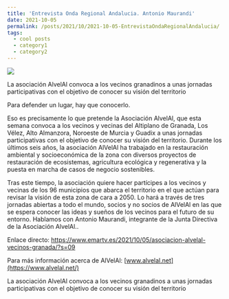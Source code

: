 ```yaml
---
title: 'Entrevista Onda Regional Andalucia. Antonio Maurandi'
date: 2021-10-05
permalink: /posts/2021/10/2021-10-05-EntrevistaOndaRegionalAndalucia/
tags:
  - cool posts
  - category1
  - category2
---
```


[![](https://amaurandi.github.io/files/iora3.png)](asociacion-alvelal-vecinos-granada-211005.mp3) <br> 

La asociación AlvelAl convoca a los vecinos granadinos a unas jornadas participativas con el objetivo de conocer su visión del territorio	 <br>

Para defender un lugar, hay que conocerlo. <br>

Eso es precisamente lo que pretende la Asociación AlvelAl, que esta semana convoca a los vecinos y vecinas del Altiplano de Granada, Los Vélez, Alto Almanzora, Noroeste de Murcia y Guadix a unas jornadas participativas con el objetivo de conocer su visión del territorio. Durante los últimos seis años, la asociación AlVelAl ha trabajado en la restauración ambiental y socioeconómica de la zona con diversos proyectos de restauración de ecosistemas, agricultura ecológica y regenerativa y la puesta en marcha de casos de negocio sostenibles. <br>

Tras este tiempo, la asociación quiere hacer partícipes a los vecinos y vecinas de los 96 municipios que abarca el territorio en el que actúan para revisar la visión de esta zona de cara a 2050. Lo hará a través de tres jornadas abiertas a todo el mundo, socios y no socios de AlVelAl en las que se espera conocer las ideas y sueños de los vecinos para el futuro de su entorno. Hablamos con Antonio Maurandi, integrante de la Junta Directiva de la Asociación AlvelAl.. <br>

Enlace directo: <https://www.emartv.es/2021/10/05/asociacion-alvelal-vecinos-granada/?s=09>


Para más información acerca de AlVelAl:  [www.alvelal.net](https://www.alvelal.net/)



La asociación AlvelAl convoca a los vecinos granadinos a unas jornadas participativas con el objetivo de conocer su visión del territorio	

